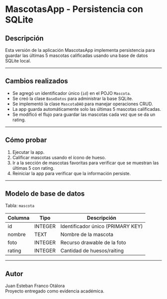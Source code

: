 # MascotasApp - Persistencia con SQLite

## Descripción

Esta versión de la aplicación MascotasApp implementa persistencia para guardar las últimas 5 mascotas calificadas usando una base de datos SQLite local.

---

## Cambios realizados

- Se agregó un identificador único (`id`) en el POJO `Mascota`.
- Se creó la clase `BaseDatos` para administrar la base SQLite.
- Se implementó la clase `MascotaDAO` para manejar operaciones CRUD.
- La app guarda automáticamente solo las últimas 5 mascotas calificadas.
- Se modificó el flujo para guardar las mascotas cada vez que se da un rating.

---

## Cómo probar

1. Ejecutar la app.
2. Calificar mascotas usando el ícono de hueso.
3. Ir a la sección de mascotas favoritas para verificar que se muestran las últimas 5 con rating.
4. Reiniciar la app para verificar que la información persiste.

---

## Modelo de base de datos

Tabla: `mascota`

| Columna  | Tipo    | Descripción                     |
| -------- | ------- | -------------------------------|
| id       | INTEGER | Identificador único (PRIMARY KEY) |
| nombre   | TEXT    | Nombre de la mascota            |
| foto     | INTEGER | Recurso drawable de la foto     |
| rating   | INTEGER | Cantidad de huesos/raiting      |

---

## Autor

Juan Esteban Franco Otálora  
Proyecto entregado como evidencia académica.
